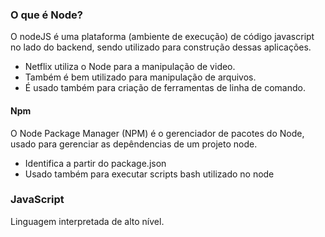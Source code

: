 ### O que é Node?

O nodeJS é uma plataforma (ambiente de execução) de código javascript no lado do backend, sendo utilizado para construção dessas aplicações.

- Netflix utiliza o Node para a manipulação de video.
- Também é bem utilizado para manipulação de arquivos.
- É usado também para criação de ferramentas de linha de comando.

#### Npm

O Node Package Manager (NPM) é o gerenciador de pacotes do Node, usado para gerenciar as depêndencias de um projeto node.

- Identifica a partir do package.json
- Usado também para executar scripts bash utilizado no node


### JavaScript

Linguagem interpretada de alto nível.

